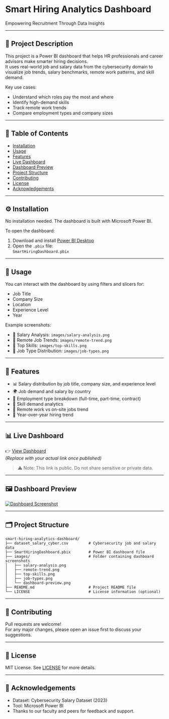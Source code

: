 # Smart Hiring Analytics Dashboard  
Empowering Recruitment Through Data Insights

---

## 📌 Project Description  
This project is a Power BI dashboard that helps HR professionals and career advisors make smarter hiring decisions.  
It uses real-world job and salary data from the cybersecurity domain to visualize job trends, salary benchmarks, remote work patterns, and skill demand.

Key use cases:
- Understand which roles pay the most and where
- Identify high-demand skills
- Track remote work trends
- Compare employment types and company sizes

---

## 🧭 Table of Contents  
- [Installation](#installation)  
- [Usage](#usage)  
- [Features](#features)  
- [Live Dashboard](#live-dashboard)  
- [Dashboard Preview](#dashboard-preview)  
- [Project Structure](#project-structure)  
- [Contributing](#contributing)  
- [License](#license)  
- [Acknowledgements](#acknowledgements)

---

## ⚙️ Installation  
No installation needed. The dashboard is built with Microsoft Power BI.

To open the dashboard:
1. Download and install [Power BI Desktop](https://powerbi.microsoft.com/desktop/)
2. Open the `.pbix` file:  
   `SmartHiringDashboard.pbix`

---

## 🚀 Usage  
You can interact with the dashboard by using filters and slicers for:
- Job Title  
- Company Size  
- Location  
- Experience Level  
- Year  

Example screenshots:
- 📸 Salary Analysis: `images/salary-analysis.png`
- 📸 Remote Job Trends: `images/remote-trend.png`
- 📸 Top Skills: `images/top-skills.png`
- 📸 Job Type Distribution: `images/job-types.png`

---

## 🌟 Features  
- 📊 Salary distribution by job title, company size, and experience level  
- 🌍 Job demand and salary by country  
- 💼 Employment type breakdown (full-time, part-time, contract)  
- 🧠 Skill demand analytics  
- 🏡 Remote work vs on-site jobs trend  
- 📅 Year-over-year hiring trend

---

## 📊 Live Dashboard  
👉 [View Dashboard](https://app.powerbi.com/view?r=eyJrIjoiEXAMPLE123...)  
*(Replace with your actual link once published)*

> ⚠️ Note: This link is public. Do not share sensitive or private data.

---

## 🖼️ Dashboard Preview  
[![Dashboard Screenshot](images/dashboard-preview.png)](https://app.powerbi.com/view?r=eyJrIjoiEXAMPLE123...)

---

## 🗂️ Project Structure  
```
smart-hiring-analytics-dashboard/  
├── dataset_salary_cyber.csv         # Cybersecurity job and salary data  
├── SmartHiringDashboard.pbix        # Power BI dashboard file  
├── images/                          # Folder containing dashboard screenshots  
│   ├── salary-analysis.png  
│   ├── remote-trend.png  
│   ├── top-skills.png  
│   ├── job-types.png  
│   └── dashboard-preview.png  
├── README.md                        # Project README file  
└── LICENSE                          # License information (optional)
```

---

## 🤝 Contributing  
Pull requests are welcome!  
For any major changes, please open an issue first to discuss your suggestions.

---

## 📄 License  
MIT License. See [LICENSE](LICENSE) for more details.

---

## 🙌 Acknowledgements  
- Dataset: Cybersecurity Salary Dataset (2023)  
- Tool: Microsoft Power BI  
- Thanks to our faculty and peers for feedback and support.
